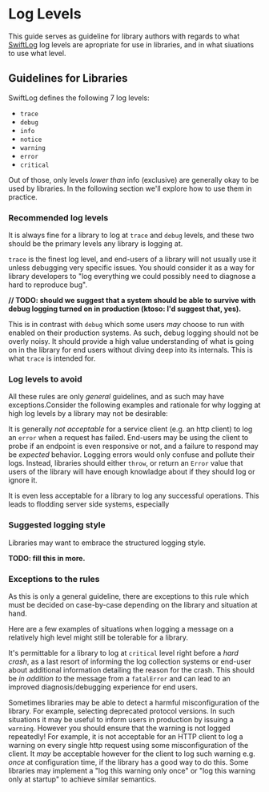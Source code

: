 # Log Levels 

This guide serves as guideline for library authors with regards to what [SwiftLog](https://github.com/apple/swift-log) log levels are apropriate for use in libraries, and in what siuations to use what level.

## Guidelines for Libraries

SwiftLog defines the following 7 log levels: 

* `trace`
* `debug`
* `info`
* `notice`
* `warning`
* `error`
* `critical`

Out of those, only levels _lower than_ info (exclusive) are generally okay to be used by libraries.
In the following section we'll explore how to use them in practice.

### Recommended log levels

It is always fine for a library to log at `trace` and `debug` levels, and these two should be the primary levels any library is logging at.

`trace` is the finest log level, and end-users of a library will not usually use it unless debugging very specific issues. You should consider it as a way for library developers to "log everything we could possibly need to diagnose a hard to reproduce bug".

**// TODO: should we suggest that a system should be able to survive with debug logging turned on in production (ktoso: I'd suggest that, yes).**

This is in contrast with `debug` which some users _may_ choose to run with enabled on their production systems. As such, debug logging should not be overly noisy. It should provide a high value understanding of what is going on in the library for end users without diving deep into its internals. This is what `trace` is intended for.

### Log levels to avoid

All these rules are only _general_ guidelines, and as such may have exceptions.Consider the following examples and rationale for why logging at high log levels by a library may not be desirable:

It is generally _not acceptable_ for a service client (e.g. an http client) to log an `error` when a request has failed. End-users may be using the client to probe if an endpoint is even responsive or not, and a failure to respond may be _expected_ behavior. Logging errors would only confuse and pollute their logs.
Instead, libraries should either `throw`, or return an `Error` value that users of the library will have enough knowladge about if they should log or ignore it.

It is even less acceptable for a library to log any successful operations. This leads to flodding server side systems, especially 

### Suggested logging style

Libraries may want to embrace the structured logging style.

**TODO: fill this in more.**

### Exceptions to the rules

As this is only a general guideline, there are exceptions to this rule which must be decided on case-by-case depending on the library and situation at hand.

Here are a few examples of situations when logging a message on a relatively high level might still be tolerable for a library.

It's permittable for a library to log at `critical` level right before a _hard crash_, as a last resort of informing the log collection systems or end-user about additional information detailing the reason for the crash. This should be _in addition to_ the message from a `fatalError` and can lead to an improved diagnosis/debugging experience for end users.

Sometimes libraries may be able to detect a harmful misconfiguration of the library. For example, selecting deprecated protocol versions. In such situations it may be useful to inform users in production by issuing a `warning`. However you should ensure that the warning is not logged repeatedly! For example, it is not acceptable for an HTTP client to log a warning on every single http request using some misconfiguration of the client. It _may_ be acceptable however for the client to log such warning e.g. _once_ at configuration time, if the library has a good way to do this.
Some libraries may implement a "log this warning only once" or "log this warning only at startup" to achieve similar semantics.

